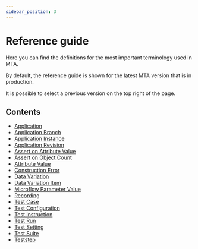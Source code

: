 ```yaml
---
sidebar_position: 3
---
```


# Reference guide

Here you can find the definitions for the most important terminology used in MTA.

By default, the reference guide is shown for the latest MTA version that is in production. 

It is possible to select a previous version on the top right of the page.

## Contents

- [Application](application)
- [Application Branch](application-branch)
- [Application Instance](application-instance)
- [Application Revision](application-revision)
- [Assert on Attribute Value](assert-attribute-value)
- [Assert on Object Count](assert-object-count)
- [Attribute Value](attribute-value)
- [Construction Error](construction-error)
- [Data Variation](datavariation)
- [Data Variation Item](datavariation-item)
- [Microflow Parameter Value](microflow-parameter-value)
- [Recording](recording)
- [Test Case](test-case)
- [Test Configuration](test-configuration)
- [Test Instruction](test-instruction)
- [Test Run](test-run)
- [Test Setting](test-setting)
- [Test Suite](test-suite)
- [Teststep](Teststep/)